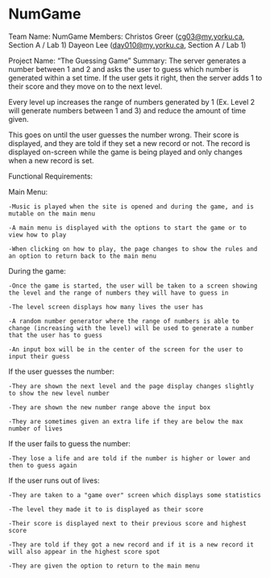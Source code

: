 # NumGame
Team Name: NumGame
Members: 
Christos Greer (cg03@my.yorku.ca, Section A / Lab 1)
Dayeon Lee (day010@my.yorku.ca, Section A / Lab 1)



Project Name: “The Guessing Game”
Summary: 
The server generates a number between 1 and 2  and asks the user to guess which number is generated within a set time. If the user gets it right, then the server adds 1 to their score and they move on to the next level. 

Every level up increases the range of numbers generated by 1 (Ex. Level 2 will generate numbers between 1 and 3) and reduce the amount of time given.

This goes on until the user guesses the number wrong. Their score is displayed, and they are told if they set a new record or not. The record is displayed on-screen while the game is being played and only changes when a new record is set.

Functional Requirements:

 Main Menu:
 
    -Music is played when the site is opened and during the game, and is mutable on the main menu

    -A main menu is displayed with the options to start the game or to view how to play

    -When clicking on how to play, the page changes to show the rules and an option to return back to the main menu

During the game:

    -Once the game is started, the user will be taken to a screen showing the level and the range of numbers they will have to guess in
 
    -The level screen displays how many lives the user has
 
    -A random number generator where the range of numbers is able to change (increasing with the level) will be used to generate a number that the user has to guess

    -An input box will be in the center of the screen for the user to input their guess

If the user guesses the number:

    -They are shown the next level and the page display changes slightly to show the new level number
    
    -They are shown the new number range above the input box
    
    -They are sometimes given an extra life if they are below the max number of lives

If the user fails to guess the number:

    -They lose a life and are told if the number is higher or lower and then to guess again

If the user runs out of lives:

    -They are taken to a "game over" screen which displays some statistics
    
    -The level they made it to is displayed as their score
    
    -Their score is displayed next to their previous score and highest score
    
    -They are told if they got a new record and if it is a new record it will also appear in the highest score spot
    
    -They are given the option to return to the main menu
